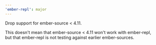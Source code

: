 ```yaml
---
'ember-repl': major
---
```


Drop support for ember-source < 4.11.

This doesn't mean that ember-source < 4.11 won't work with ember-repl, but that ember-repl is not testing against earlier ember-sources.
